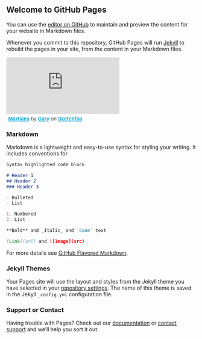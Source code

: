 ## Welcome to GitHub Pages

You can use the [editor on GitHub](https://github.com/CarloIvaldi/123prova/edit/gh-pages/index.md) to maintain and preview the content for your website in Markdown files.

Whenever you commit to this repository, GitHub Pages will run [Jekyll](https://jekyllrb.com/) to rebuild the pages in your site, from the content in your Markdown files.

<div class="sketchfab-embed-wrapper">
    <iframe title="Martians" frameborder="0" allowfullscreen mozallowfullscreen="true" webkitallowfullscreen="true" allow="fullscreen; autoplay; vr" xr-spatial-tracking execution-while-out-of-viewport execution-while-not-rendered web-share src="https://sketchfab.com/models/34134c0f33e540d3a842844ca66d753c/embed">
    </iframe>
   <p style="font-size: 13px; font-weight: normal; margin: 5px; color: #4A4A4A;">
        <a href="https://sketchfab.com/3d-models/martians-34134c0f33e540d3a842844ca66d753c?utm_medium=embed&utm_campaign=share-popup&utm_content=34134c0f33e540d3a842844ca66d753c" target="_blank" style="font-weight: bold; color: #1CAAD9;">Martians</a>
        by <a href="https://sketchfab.com/bandicooty1?utm_medium=embed&utm_campaign=share-popup&utm_content=34134c0f33e540d3a842844ca66d753c" target="_blank" style="font-weight: bold; color: #1CAAD9;">Gary</a>
        on <a href="https://sketchfab.com?utm_medium=embed&utm_campaign=share-popup&utm_content=34134c0f33e540d3a842844ca66d753c" target="_blank" style="font-weight: bold; color: #1CAAD9;">Sketchfab</a>
    </p>
</div>

### Markdown

Markdown is a lightweight and easy-to-use syntax for styling your writing. It includes conventions for

```markdown
Syntax highlighted code block

# Header 1
## Header 2
### Header 3

- Bulleted
- List

1. Numbered
2. List

**Bold** and _Italic_ and `Code` text

[Link](url) and ![Image](src)
```

For more details see [GitHub Flavored Markdown](https://guides.github.com/features/mastering-markdown/).

### Jekyll Themes

Your Pages site will use the layout and styles from the Jekyll theme you have selected in your [repository settings](https://github.com/CarloIvaldi/123prova/settings). The name of this theme is saved in the Jekyll `_config.yml` configuration file.

### Support or Contact

Having trouble with Pages? Check out our [documentation](https://docs.github.com/categories/github-pages-basics/) or [contact support](https://support.github.com/contact) and we’ll help you sort it out.
